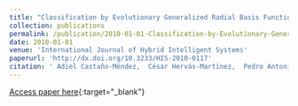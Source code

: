```yaml
---
title: "Classification by Evolutionary Generalized Radial Basis Functions"
collection: publications
permalink: /publication/2010-01-01-Classification-by-Evolutionary-Generalized-Radial-Basis-Functions
date: 2010-01-01
venue: 'International Journal of Hybrid Intelligent Systems'
paperurl: 'http://dx.doi.org/10.3233/HIS-2010-0117'
citation: ' Adiel Castaño-Méndez,  César Hervás-Martínez,  Pedro Antonio Gutiérrez,  Francisco Fernandez-Navarro,  M. M. García, &quot;Classification by Evolutionary Generalized Radial Basis Functions.&quot; International Journal of Hybrid Intelligent Systems, Vol. 7(1), 2010, pp. 1-10.'
---
```

[Access paper here](http://dx.doi.org/10.3233/HIS-2010-0117){:target="_blank"}
